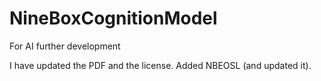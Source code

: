 # NineBoxCognitionModel
For AI further development

I have updated the PDF and the license. Added NBEOSL (and updated it).
